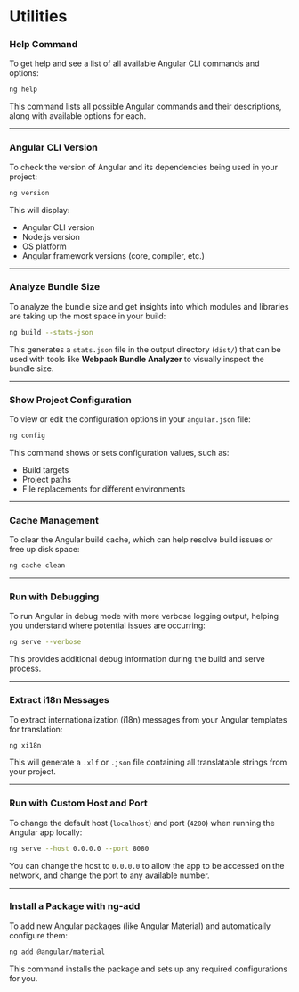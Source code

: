# Utilities

### **Help Command**
To get help and see a list of all available Angular CLI commands and options:
```bash
ng help
```

This command lists all possible Angular commands and their descriptions, along with available options for each.

---

### **Angular CLI Version**
To check the version of Angular and its dependencies being used in your project:
```bash
ng version
```

This will display:
- Angular CLI version
- Node.js version
- OS platform
- Angular framework versions (core, compiler, etc.)

---

### **Analyze Bundle Size**
To analyze the bundle size and get insights into which modules and libraries are taking up the most space in your build:
```bash
ng build --stats-json
```

This generates a `stats.json` file in the output directory (`dist/`) that can be used with tools like **Webpack Bundle Analyzer** to visually inspect the bundle size.

---

### **Show Project Configuration**
To view or edit the configuration options in your `angular.json` file:
```bash
ng config
```

This command shows or sets configuration values, such as:
- Build targets
- Project paths
- File replacements for different environments

---

### **Cache Management**
To clear the Angular build cache, which can help resolve build issues or free up disk space:
```bash
ng cache clean
```

---

### **Run with Debugging**
To run Angular in debug mode with more verbose logging output, helping you understand where potential issues are occurring:
```bash
ng serve --verbose
```

This provides additional debug information during the build and serve process.

---

### **Extract i18n Messages**
To extract internationalization (i18n) messages from your Angular templates for translation:
```bash
ng xi18n
```

This will generate a `.xlf` or `.json` file containing all translatable strings from your project.

---

### **Run with Custom Host and Port**
To change the default host (`localhost`) and port (`4200`) when running the Angular app locally:
```bash
ng serve --host 0.0.0.0 --port 8080
```

You can change the host to `0.0.0.0` to allow the app to be accessed on the network, and change the port to any available number.

---

### **Install a Package with ng-add**
To add new Angular packages (like Angular Material) and automatically configure them:
```bash
ng add @angular/material
```

This command installs the package and sets up any required configurations for you.